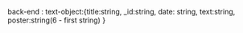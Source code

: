 back-end :
text-object:{title:string, \_id:string, date: string, text:string, poster:string(6 - first string) }
